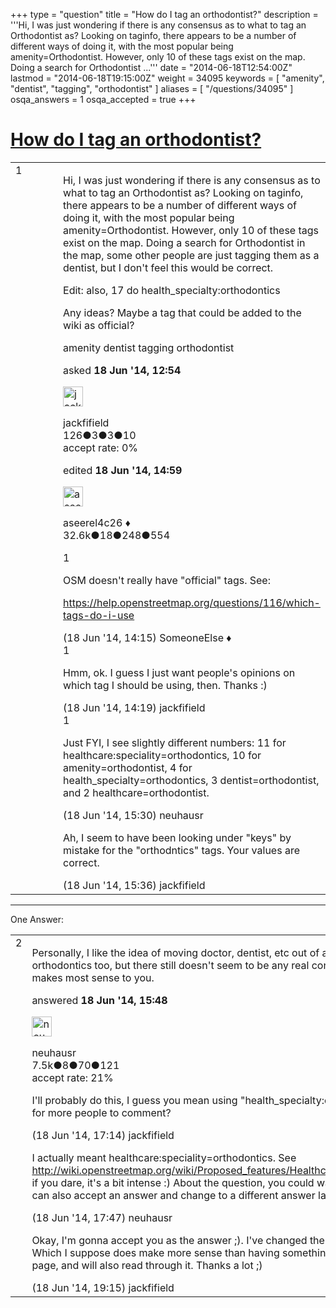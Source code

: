 +++
type = "question"
title = "How do I tag an orthodontist?"
description = '''Hi, I was just wondering if there is any consensus as to what to tag an Orthodontist as? Looking on taginfo, there appears to be a number of different ways of doing it, with the most popular being amenity=Orthodontist. However, only 10 of these tags exist on the map. Doing a search for Orthodontist ...'''
date = "2014-06-18T12:54:00Z"
lastmod = "2014-06-18T19:15:00Z"
weight = 34095
keywords = [ "amenity", "dentist", "tagging", "orthodontist" ]
aliases = [ "/questions/34095" ]
osqa_answers = 1
osqa_accepted = true
+++

<div class="headNormal">

# [How do I tag an orthodontist?](/questions/34095/how-do-i-tag-an-orthodontist)

</div>

<div id="main-body">

<div id="askform">

<table id="question-table" style="width:100%;">
<colgroup>
<col style="width: 50%" />
<col style="width: 50%" />
</colgroup>
<tbody>
<tr>
<td style="width: 30px; vertical-align: top"><div class="vote-buttons">
<span id="post-34095-upvote" class="ajax-command post-vote up" rel="nofollow" title="I like this post (click again to cancel)"> </span>
<div id="post-34095-score" class="post-score" title="current number of votes">
1
</div>
<span id="post-34095-downvote" class="ajax-command post-vote down" rel="nofollow" title="I dont like this post (click again to cancel)"> </span> <span id="favorite-mark" class="ajax-command favorite-mark" rel="nofollow" title="mark/unmark this question as favorite (click again to cancel)"> </span>
<div id="favorite-count" class="favorite-count">
&#10;</div>
</div></td>
<td><div id="item-right">
<div class="question-body">
<p>Hi, I was just wondering if there is any consensus as to what to tag an Orthodontist as? Looking on taginfo, there appears to be a number of different ways of doing it, with the most popular being amenity=Orthodontist. However, only 10 of these tags exist on the map. Doing a search for Orthodontist in the map, some other people are just tagging them as a dentist, but I don't feel this would be correct.</p>
<p>Edit: also, 17 do health_specialty:orthodontics</p>
<p>Any ideas? Maybe a tag that could be added to the wiki as official?</p>
</div>
<div id="question-tags" class="tags-container tags">
<span class="post-tag tag-link-amenity" rel="tag" title="see questions tagged &#39;amenity&#39;">amenity</span> <span class="post-tag tag-link-dentist" rel="tag" title="see questions tagged &#39;dentist&#39;">dentist</span> <span class="post-tag tag-link-tagging" rel="tag" title="see questions tagged &#39;tagging&#39;">tagging</span> <span class="post-tag tag-link-orthodontist" rel="tag" title="see questions tagged &#39;orthodontist&#39;">orthodontist</span>
</div>
<div id="question-controls" class="post-controls">
&#10;</div>
<div class="post-update-info-container">
<div class="post-update-info post-update-info-user">
<p>asked <strong>18 Jun '14, 12:54</strong></p>
<img src="https://secure.gravatar.com/avatar/c6f14750b1352f3a2bedfe75c5f3829b?s=32&amp;d=identicon&amp;r=g" class="gravatar" width="32" height="32" alt="jackfifield&#39;s gravatar image" />
<p><span>jackfifield</span><br />
<span class="score" title="126 reputation points">126</span><span title="3 badges"><span class="badge1">●</span><span class="badgecount">3</span></span><span title="3 badges"><span class="silver">●</span><span class="badgecount">3</span></span><span title="10 badges"><span class="bronze">●</span><span class="badgecount">10</span></span><br />
<span class="accept_rate" title="Rate of the user&#39;s accepted answers">accept rate:</span> <span title="jackfifield has no accepted answers">0%</span></p>
</div>
<div class="post-update-info post-update-info-edited">
<p><span> edited <strong>18 Jun '14, 14:59</strong> </span></p>
<img src="https://secure.gravatar.com/avatar/66f0dc05b44574e3894be07b0b37cf37?s=32&amp;d=identicon&amp;r=g" class="gravatar" width="32" height="32" alt="aseerel4c26&#39;s gravatar image" />
<p><span>aseerel4c26 ♦</span><br />
<span class="score" title="32615 reputation points"><span>32.6k</span></span><span title="18 badges"><span class="badge1">●</span><span class="badgecount">18</span></span><span title="248 badges"><span class="silver">●</span><span class="badgecount">248</span></span><span title="554 badges"><span class="bronze">●</span><span class="badgecount">554</span></span></p>
</div>
</div>
<div id="comments-container-34095" class="comments-container">
<span id="34099"></span>
<div id="comment-34099" class="comment">
<div id="post-34099-score" class="comment-score">
1
</div>
<div class="comment-text">
<p>OSM doesn't really have "official" tags. See:</p>
<p><a href="https://help.openstreetmap.org/questions/116/which-tags-do-i-use">https://help.openstreetmap.org/questions/116/which-tags-do-i-use</a></p>
</div>
<div id="comment-34099-info" class="comment-info">
<span class="comment-age">(18 Jun '14, 14:15)</span> <span class="comment-user userinfo">SomeoneElse ♦</span>
</div>
</div>
<span id="34100"></span>
<div id="comment-34100" class="comment">
<div id="post-34100-score" class="comment-score">
1
</div>
<div class="comment-text">
<p>Hmm, ok. I guess I just want people's opinions on which tag I should be using, then. Thanks :)</p>
</div>
<div id="comment-34100-info" class="comment-info">
<span class="comment-age">(18 Jun '14, 14:19)</span> <span class="comment-user userinfo">jackfifield</span>
</div>
</div>
<span id="34103"></span>
<div id="comment-34103" class="comment">
<div id="post-34103-score" class="comment-score">
1
</div>
<div class="comment-text">
<p>Just FYI, I see slightly different numbers: 11 for healthcare:speciality=orthodontics, 10 for amenity=orthodontist, 4 for health_specialty=orthodontics, 3 dentist=orthodontist, and 2 healthcare=orthodontist.</p>
</div>
<div id="comment-34103-info" class="comment-info">
<span class="comment-age">(18 Jun '14, 15:30)</span> <span class="comment-user userinfo">neuhausr</span>
</div>
</div>
<span id="34104"></span>
<div id="comment-34104" class="comment">
<div id="post-34104-score" class="comment-score">
&#10;</div>
<div class="comment-text">
<p>Ah, I seem to have been looking under "keys" by mistake for the "orthodntics" tags. Your values are correct.</p>
</div>
<div id="comment-34104-info" class="comment-info">
<span class="comment-age">(18 Jun '14, 15:36)</span> <span class="comment-user userinfo">jackfifield</span>
</div>
</div>
</div>
<div id="comment-tools-34095" class="comment-tools">
&#10;</div>
<div class="clear">
&#10;</div>
<div id="comment-34095-form-container" class="comment-form-container">
&#10;</div>
<div class="clear">
&#10;</div>
</div></td>
</tr>
</tbody>
</table>

------------------------------------------------------------------------

<div class="tabBar">

<span id="sort-top"></span>

<div class="headQuestions">

One Answer:

</div>

</div>

<span id="34105"></span>

<div id="answer-container-34105" class="answer accepted-answer">

<table style="width:100%;">
<colgroup>
<col style="width: 50%" />
<col style="width: 50%" />
</colgroup>
<tbody>
<tr>
<td style="width: 30px; vertical-align: top"><div class="vote-buttons">
<span id="post-34105-upvote" class="ajax-command post-vote up" rel="nofollow" title="I like this post (click again to cancel)"> </span>
<div id="post-34105-score" class="post-score" title="current number of votes">
2
</div>
<span id="post-34105-downvote" class="ajax-command post-vote down" rel="nofollow" title="I dont like this post (click again to cancel)"> </span> <span class="accept-answer on" rel="nofollow" title="jackfifield has selected this answer as the correct answer"> </span>
</div></td>
<td><div class="item-right">
<div class="answer-body">
<p>Personally, I like the idea of moving doctor, dentist, etc out of amenity into healthcare, so I would suggest going that way with orthodontics too, but there still doesn't seem to be any real consensus around that. So, pick whichever of the top options that makes most sense to you.</p>
</div>
<div class="answer-controls post-controls">
&#10;</div>
<div class="post-update-info-container">
<div class="post-update-info post-update-info-user">
<p>answered <strong>18 Jun '14, 15:48</strong></p>
<img src="https://secure.gravatar.com/avatar/cebf8499a8a3009705e261cfd224e8c0?s=32&amp;d=identicon&amp;r=g" class="gravatar" width="32" height="32" alt="neuhausr&#39;s gravatar image" />
<p><span>neuhausr</span><br />
<span class="score" title="7460 reputation points"><span>7.5k</span></span><span title="8 badges"><span class="badge1">●</span><span class="badgecount">8</span></span><span title="70 badges"><span class="silver">●</span><span class="badgecount">70</span></span><span title="121 badges"><span class="bronze">●</span><span class="badgecount">121</span></span><br />
<span class="accept_rate" title="Rate of the user&#39;s accepted answers">accept rate:</span> <span title="neuhausr has 36 accepted answers">21%</span></p>
</div>
</div>
<div id="comments-container-34105" class="comments-container">
<span id="34111"></span>
<div id="comment-34111" class="comment">
<div id="post-34111-score" class="comment-score">
&#10;</div>
<div class="comment-text">
<p>I'll probably do this, I guess you mean using "health_specialty:orthodontics=yes"? Do you think I should leave this question open for more people to comment?</p>
</div>
<div id="comment-34111-info" class="comment-info">
<span class="comment-age">(18 Jun '14, 17:14)</span> <span class="comment-user userinfo">jackfifield</span>
</div>
</div>
<span id="34113"></span>
<div id="comment-34113" class="comment">
<div id="post-34113-score" class="comment-score">
&#10;</div>
<div class="comment-text">
<p>I actually meant healthcare:speciality=orthodontics. See <a href="http://wiki.openstreetmap.org/wiki/Proposed_features/Healthcare#Specialities_of_medical_practitioners_or_other_medical_facilities">http://wiki.openstreetmap.org/wiki/Proposed_features/Healthcare#Specialities_of_medical_practitioners_or_other_medical_facilities</a> if you dare, it's a bit intense :) About the question, you could wait to see if others chime in with a different response or votes. You can also accept an answer and change to a different answer later if a better one comes along.</p>
</div>
<div id="comment-34113-info" class="comment-info">
<span class="comment-age">(18 Jun '14, 17:47)</span> <span class="comment-user userinfo">neuhausr</span>
</div>
</div>
<span id="34116"></span>
<div id="comment-34116" class="comment">
<div id="post-34116-score" class="comment-score">
&#10;</div>
<div class="comment-text">
<p>Okay, I'm gonna accept you as the answer ;). I've changed the orthodontist that I added to healthcare:speciality=orthodontics . Which I suppose does make more sense than having something with a value of "yes". I've bookmarked the Proposed Healthcare page, and will also read through it. Thanks a lot ;)</p>
</div>
<div id="comment-34116-info" class="comment-info">
<span class="comment-age">(18 Jun '14, 19:15)</span> <span class="comment-user userinfo">jackfifield</span>
</div>
</div>
</div>
<div id="comment-tools-34105" class="comment-tools">
&#10;</div>
<div class="clear">
&#10;</div>
<div id="comment-34105-form-container" class="comment-form-container">
&#10;</div>
<div class="clear">
&#10;</div>
</div></td>
</tr>
</tbody>
</table>

</div>

<div class="paginator-container-left">

</div>

</div>

</div>

